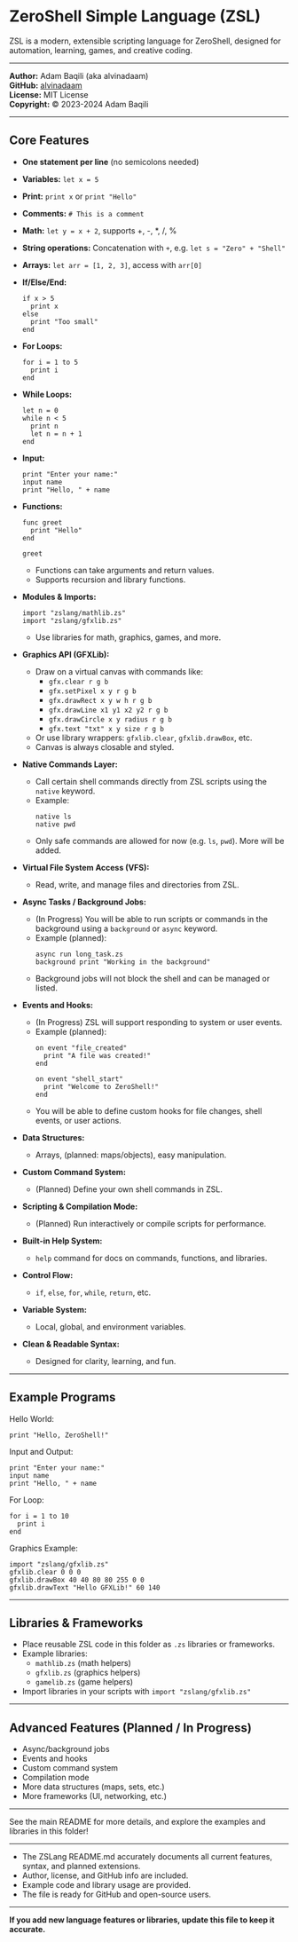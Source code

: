 ZeroShell Simple Language (ZSL)
==============================

ZSL is a modern, extensible scripting language for ZeroShell, designed for automation, learning, games, and creative coding.

---

**Author:** Adam Baqili (aka alvinadaam)  
**GitHub:** [alvinadaam](https://github.com/alvinadaam)  
**License:** MIT License  
**Copyright:** © 2023-2024 Adam Baqili

---

Core Features
------------

- **One statement per line** (no semicolons needed)
- **Variables:** `let x = 5`
- **Print:** `print x` or `print "Hello"`
- **Comments:** `# This is a comment`
- **Math:** `let y = x + 2`, supports +, -, *, /, %
- **String operations:** Concatenation with `+`, e.g. `let s = "Zero" + "Shell"`
- **Arrays:** `let arr = [1, 2, 3]`, access with `arr[0]`
- **If/Else/End:**  
  ```
  if x > 5
    print x
  else
    print "Too small"
  end
  ```
- **For Loops:**  
  ```
  for i = 1 to 5
    print i
  end
  ```
- **While Loops:**  
  ```
  let n = 0
  while n < 5
    print n
    let n = n + 1
  end
  ```
- **Input:**  
  ```
  print "Enter your name:"
  input name
  print "Hello, " + name
  ```
- **Functions:**  
  ```
  func greet
    print "Hello"
  end

  greet
  ```
  - Functions can take arguments and return values.
  - Supports recursion and library functions.

- **Modules & Imports:**  
  ```
  import "zslang/mathlib.zs"
  import "zslang/gfxlib.zs"
  ```
  - Use libraries for math, graphics, games, and more.

- **Graphics API (GFXLib):**  
  - Draw on a virtual canvas with commands like:
    - `gfx.clear r g b`
    - `gfx.setPixel x y r g b`
    - `gfx.drawRect x y w h r g b`
    - `gfx.drawLine x1 y1 x2 y2 r g b`
    - `gfx.drawCircle x y radius r g b`
    - `gfx.text "txt" x y size r g b`
  - Or use library wrappers: `gfxlib.clear`, `gfxlib.drawBox`, etc.
  - Canvas is always closable and styled.

- **Native Commands Layer:**  
  - Call certain shell commands directly from ZSL scripts using the `native` keyword.
  - Example:
    ```
    native ls
    native pwd
    ```
  - Only safe commands are allowed for now (e.g. `ls`, `pwd`). More will be added.

- **Virtual File System Access (VFS):**  
  - Read, write, and manage files and directories from ZSL.

- **Async Tasks / Background Jobs:**  
  - (In Progress) You will be able to run scripts or commands in the background using a `background` or `async` keyword.
  - Example (planned):
    ```
    async run long_task.zs
    background print "Working in the background"
    ```
  - Background jobs will not block the shell and can be managed or listed.

- **Events and Hooks:**  
  - (In Progress) ZSL will support responding to system or user events.
  - Example (planned):
    ```
    on event "file_created"
      print "A file was created!"
    end

    on event "shell_start"
      print "Welcome to ZeroShell!"
    end
    ```
  - You will be able to define custom hooks for file changes, shell events, or user actions.

- **Data Structures:**  
  - Arrays, (planned: maps/objects), easy manipulation.

- **Custom Command System:**  
  - (Planned) Define your own shell commands in ZSL.

- **Scripting & Compilation Mode:**  
  - (Planned) Run interactively or compile scripts for performance.

- **Built-in Help System:**  
  - `help` command for docs on commands, functions, and libraries.

- **Control Flow:**  
  - `if`, `else`, `for`, `while`, `return`, etc.

- **Variable System:**  
  - Local, global, and environment variables.

- **Clean & Readable Syntax:**  
  - Designed for clarity, learning, and fun.

-------------------------------------------------------------------------------

Example Programs
---------------

Hello World:
```
print "Hello, ZeroShell!"
```

Input and Output:
```
print "Enter your name:"
input name
print "Hello, " + name
```

For Loop:
```
for i = 1 to 10
  print i
end
```

Graphics Example:
```
import "zslang/gfxlib.zs"
gfxlib.clear 0 0 0
gfxlib.drawBox 40 40 80 80 255 0 0
gfxlib.drawText "Hello GFXLib!" 60 140
```

-------------------------------------------------------------------------------

Libraries & Frameworks
----------------------

- Place reusable ZSL code in this folder as `.zs` libraries or frameworks.
- Example libraries:
  - `mathlib.zs` (math helpers)
  - `gfxlib.zs` (graphics helpers)
  - `gamelib.zs` (game helpers)
- Import libraries in your scripts with `import "zslang/gfxlib.zs"`

-------------------------------------------------------------------------------

Advanced Features (Planned / In Progress)
-----------------------------------------

- Async/background jobs
- Events and hooks
- Custom command system
- Compilation mode
- More data structures (maps, sets, etc.)
- More frameworks (UI, networking, etc.)

-------------------------------------------------------------------------------

See the main README for more details, and explore the examples and libraries in this folder!

---

- The ZSLang README.md accurately documents all current features, syntax, and planned extensions.
- Author, license, and GitHub info are included.
- Example code and library usage are provided.
- The file is ready for GitHub and open-source users.

---

**If you add new language features or libraries, update this file to keep it accurate.**
